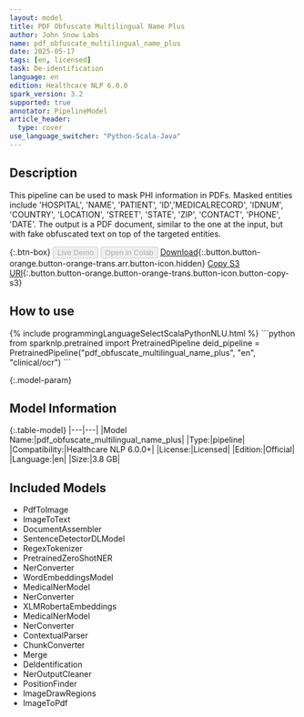 ```yaml
---
layout: model
title: PDF Obfuscate Multilingual Name Plus
author: John Snow Labs
name: pdf_obfuscate_multilingual_name_plus
date: 2025-05-17
tags: [en, licensed]
task: De-identification
language: en
edition: Healthcare NLP 6.0.0
spark_version: 3.2
supported: true
annotator: PipelineModel
article_header:
  type: cover
use_language_switcher: "Python-Scala-Java"
---
```


## Description

This pipeline can be used to mask PHI information in PDFs. Masked entities include 'HOSPITAL', 'NAME', 'PATIENT', 'ID','MEDICALRECORD', 'IDNUM', 'COUNTRY', 'LOCATION', 'STREET', 'STATE', 'ZIP', 'CONTACT', 'PHONE', 'DATE'.
The output is a PDF document, similar to the one at the input, but with fake obfuscated text on top of the targeted entities. 

{:.btn-box}
<button class="button button-orange" disabled>Live Demo</button>
<button class="button button-orange" disabled>Open in Colab</button>
[Download](https://s3://auxdata.johnsnowlabs.com/clinical/ocr/pdf_obfuscate_multilingual_name_plus_en_6.0.0_3.0_1747131526000.zip){:.button.button-orange.button-orange-trans.arr.button-icon.hidden}
[Copy S3 URI](s3://auxdata.johnsnowlabs.com/clinical/ocr/pdf_obfuscate_multilingual_name_plus_en_6.0.0_3.0_1747131526000.zip){:.button.button-orange.button-orange-trans.button-icon.button-copy-s3}

## How to use

<div class="tabs-box" markdown="1">
{% include programmingLanguageSelectScalaPythonNLU.html %}
```python
from sparknlp.pretrained import PretrainedPipeline
deid_pipeline = PretrainedPipeline("pdf_obfuscate_multilingual_name_plus", "en", "clinical/ocr")
```

</div>

{:.model-param}
## Model Information

{:.table-model}
|---|---|
|Model Name:|pdf_obfuscate_multilingual_name_plus|
|Type:|pipeline|
|Compatibility:|Healthcare NLP 6.0.0+|
|License:|Licensed|
|Edition:|Official|
|Language:|en|
|Size:|3.8 GB|

## Included Models

- PdfToImage
- ImageToText
- DocumentAssembler
- SentenceDetectorDLModel
- RegexTokenizer
- PretrainedZeroShotNER
- NerConverter
- WordEmbeddingsModel
- MedicalNerModel
- NerConverter
- XLMRobertaEmbeddings
- MedicalNerModel
- NerConverter
- ContextualParser
- ChunkConverter
- Merge
- DeIdentification
- NerOutputCleaner
- PositionFinder
- ImageDrawRegions
- ImageToPdf 